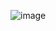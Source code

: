 ![image](https://user-images.githubusercontent.com/77496081/145508844-55316af7-de7e-490f-a512-689ca3bc06e3.png)
